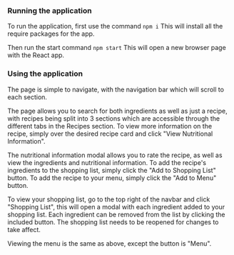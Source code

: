 ### Running the application
To run the application, first use the command `npm i` This will install all the require packages for the app.

Then run the start command `npm start` This will open a new browser page with the React app.

### Using the application
The page is simple to navigate, with the navigation bar which will scroll to each section.

The page allows you to search for both ingredients as well as just a recipe, with recipes being split into 3 sections which are accessible through the different tabs in the Recipes section. To view more information on the recipe, simply over the desired recipe card and click "View Nutritional Information".

The nutritional information modal allows you to rate the recipe, as well as view the ingredients and nutritional information. To add the recipe's ingredients to the shopping list, simply click the "Add to Shopping List" button. To add the recipe to your menu, simply click the "Add to Menu" button.

To view your shopping list, go to the top right of the navbar and click "Shopping List", this will open a modal with each ingredient added to your shopping list. Each ingredient can be removed from the list by clicking the included button. The shopping list needs to be reopened for changes to take affect.

Viewing the menu is the same as above, except the button is "Menu".
